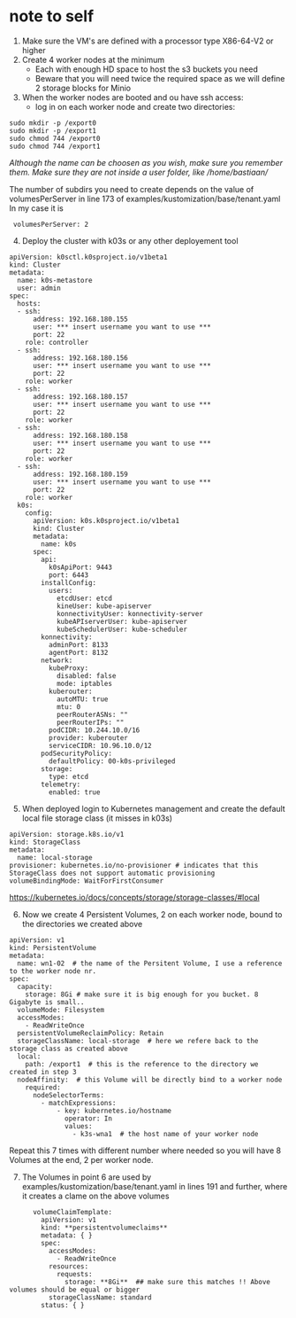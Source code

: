 # note to self 

1. Make sure the VM's are defined with a processor type X86-64-V2 or higher
2. Create 4 worker nodes at the minimum
   - Each with enough HD space to host the s3 buckets you need
   - Beware that you will need twice the required space as we will define 2 storage blocks for Minio
3. When the worker nodes are booted and ou have ssh access:
   - log in on each worker node and create two directories:
```
sudo mkdir -p /export0
sudo mkdir -p /export1
sudo chmod 744 /export0
sudo chmod 744 /export1
```
_Although the name can be choosen as you wish, make sure you remember them. Make sure they are not inside a user folder, like /home/bastiaan/_

The number of subdirs you need to create depends on the value of volumesPerServer in line 173 of examples/kustomization/base/tenant.yaml 
In my case it is
```
 volumesPerServer: 2
```

4. Deploy the cluster with k03s or any other deployement tool
```
apiVersion: k0sctl.k0sproject.io/v1beta1
kind: Cluster
metadata:
  name: k0s-metastore
  user: admin
spec:
  hosts:
  - ssh:
      address: 192.168.180.155
      user: *** insert username you want to use ***
      port: 22
    role: controller
  - ssh:
      address: 192.168.180.156
      user: *** insert username you want to use ***
      port: 22
    role: worker
  - ssh:
      address: 192.168.180.157
      user: *** insert username you want to use ***
      port: 22
    role: worker
  - ssh:
      address: 192.168.180.158
      user: *** insert username you want to use ***
      port: 22
    role: worker
  - ssh:
      address: 192.168.180.159
      user: *** insert username you want to use ***
      port: 22
    role: worker    
  k0s:
    config:
      apiVersion: k0s.k0sproject.io/v1beta1
      kind: Cluster
      metadata:
        name: k0s
      spec:
        api:
          k0sApiPort: 9443
          port: 6443
        installConfig:
          users:
            etcdUser: etcd
            kineUser: kube-apiserver
            konnectivityUser: konnectivity-server
            kubeAPIserverUser: kube-apiserver
            kubeSchedulerUser: kube-scheduler
        konnectivity:
          adminPort: 8133
          agentPort: 8132
        network:
          kubeProxy:
            disabled: false
            mode: iptables
          kuberouter:
            autoMTU: true
            mtu: 0
            peerRouterASNs: ""
            peerRouterIPs: ""
          podCIDR: 10.244.10.0/16
          provider: kuberouter
          serviceCIDR: 10.96.10.0/12
        podSecurityPolicy:
          defaultPolicy: 00-k0s-privileged
        storage:
          type: etcd
        telemetry:
          enabled: true
```
5. When deployed login to Kubernetes management and create the default local file storage class  (it misses in k03s)
```
apiVersion: storage.k8s.io/v1
kind: StorageClass
metadata:
  name: local-storage
provisioner: kubernetes.io/no-provisioner # indicates that this StorageClass does not support automatic provisioning
volumeBindingMode: WaitForFirstConsumer
```
https://kubernetes.io/docs/concepts/storage/storage-classes/#local

6. Now we create 4 Persistent Volumes, 2 on each worker node, bound to the directories we created above
```
apiVersion: v1
kind: PersistentVolume
metadata:
  name: wn1-02  # the name of the Persitent Volume, I use a reference to the worker node nr.
spec:
  capacity:
    storage: 8Gi # make sure it is big enough for you bucket. 8 Gigabyte is small.. 
  volumeMode: Filesystem
  accessModes:
    - ReadWriteOnce
  persistentVolumeReclaimPolicy: Retain
  storageClassName: local-storage  # here we refere back to the storage class as created above 
  local:
    path: /export1  # this is the reference to the directory we created in step 3
  nodeAffinity:  # this Volume will be directly bind to a worker node
    required:
      nodeSelectorTerms:
        - matchExpressions:
            - key: kubernetes.io/hostname
              operator: In
              values:
                - k3s-wna1  # the host name of your worker node
```
Repeat this 7 times with different number where needed so you will have 8 Volumes at the end, 2 per worker node. 

7. The Volumes in point 6 are used by examples/kustomization/base/tenant.yaml in lines 191 and further, where it creates a clame on the above volumes
```
      volumeClaimTemplate:
        apiVersion: v1
        kind: **persistentvolumeclaims**
        metadata: { }
        spec:
          accessModes:
            - ReadWriteOnce
          resources:
            requests:
              storage: **8Gi**  ## make sure this matches !! Above volumes should be equal or bigger 
          storageClassName: standard
        status: { }
```
